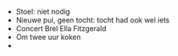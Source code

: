 - Stoel: niet nodig
- Nieuwe pui, geen tocht: tocht had ook wel iets
- Concert Brel Ella Fitzgerald
- Om twee uur koken
-